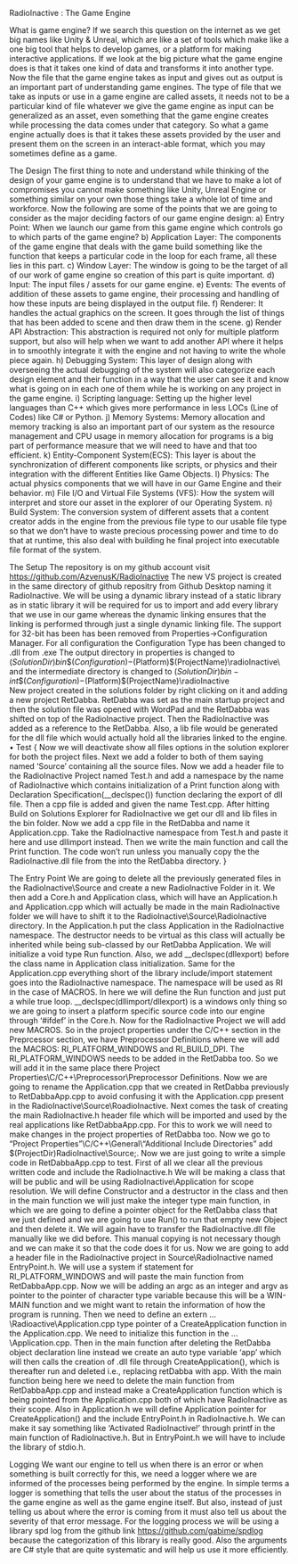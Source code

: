 ﻿
RadioInactive : The Game Engine


What is game engine?
If we search this question on the internet as we get big names like Unity & Unreal, which are like a set of tools which make like a one big tool that helps to develop games, or a platform for making interactive applications. If we look at the big picture what the game engine does is that it takes one kind of data and transforms it into another type. Now the file that the game engine takes as input and gives out as output is an important part of understanding game engines. 
The type of file that we take as inputs or use in a game engine are called assets, it needs not to be a particular kind of file whatever we give the game engine as input can be generalized as an asset, even something that the game engine creates while processing the data comes under that category.
So what a game engine actually does is that it takes these assets provided by the user and present them on the screen in an interact-able format, which you may sometimes define as a game.

The Design
The first thing to note and understand while thinking of the design of your game engine is to understand that we have to make a lot of compromises you cannot make something like Unity, Unreal Engine or something similar on your own those things take a whole lot of time and workforce.
Now the following are some of the points that we are going to consider as the major deciding factors of our game engine design:
a) Entry Point: When we launch our game from this game engine which controls go to which parts of the game engine?
b) Application Layer: The components of the game engine that deals with the game build something like the function that keeps a particular code in the loop for each frame, all these lies in this part.
c) Window Layer: The window is going to be the target of all of our work of game engine so creation of this part is quite important.
d) Input: The input files / assets for our game engine. 
e) Events: The events of addition of these assets to game engine, their processing and handling of how these inputs are being displayed in the output file.
f) Renderer: It handles the actual graphics on the screen. It goes through the list of things that has been added to scene and then draw them in the scene.
g) Render API Abstraction: This abstraction is required not only for multiple platform support, but also will help when we want to add another API where it helps in to smoothly integrate it with the engine and not having to write the whole piece again.
h) Debugging System: This layer of design along with overseeing the actual debugging of the system will also categorize each design element and their function in a way that the user can see it and know what is going on in each one of them while he is working on any project in the game engine.
i) Scripting language: Setting up the higher level languages than C++ which gives more performance in less LOCs (Line of Codes) like C# or Python.
j) Memory Systems: Memory allocation and memory tracking is also an important part of our system as the resource management and CPU usage in memory allocation for programs is a big part of performance measure that we will need to have and that too efficient.
k) Entity-Component System(ECS): This layer is about the synchronization of different components like scripts, or physics and their integration with the different Entities like Game Objects.
l) Physics: The actual physics components that we will have in our Game Engine and their behavior.
m) File I/O and Virtual File Systems (VFS): How the system will interpret and store our asset in the explorer of our Operating System.
n) Build System: The conversion system of different assets that a content creator adds in the engine from the previous file type to our usable file type so that we don’t have to waste precious processing power and time to do that at runtime, this also deal with building he final project into executable file format of the system.
   
The Setup
The repository is on my github account visit https://github.com/AzvenusK/RadioInactive
The new VS project is created in the same directory of github repositry from Github Desktop naming it RadioInactive.
We will be using a dynamic library instead of a static library as in static library it will be required for us to import and add every library that we use in our game whereas the dynamic linking ensures that the linking is performed through just a single dynamic linking file.
The support for 32-bit has been has been removed from Properties->Configuration Manager.
For all configuration the Configuration Type has been changed to .dll from .exe
The output directory in properties is changed to $(SolutionDir)bin\$(Configuration)-$(Platform)\$(ProjectName)\radioInactive\ and the intermediate directory is changed to $(SolutionDir)bin-int\$(Configuration)-$(Platform)\$(ProjectName)\radioInactive\
New project created in the solutions folder by right clicking on it and adding a new project RetDabba.
RetDabba was set as the main startup project and then the solution file was opened with WordPad and the RetDabba was shifted on top of the RadioInactive project.
Then the RadioInactive was added as a reference to the RetDabba.
Also, a lib file would be generated for the dll file which would actually hold all the libraries linked to the engine.
• Test
{
Now we will deactivate show all files options in the solution explorer for both the project files.
Next we add a folder to both of them saying named ‘Source’ containing all the source files.
Now we add a header file to the RadioInactive Project named Test.h and add a namespace by the name of RadioInactive which contains initialization of a Print function along with Declaration Specification(__declspec()) function declaring the export of dll file. Then a cpp file is added and given the name Test.cpp.
After hitting Build on Solutions Explorer for RadioInactive we get our dll and lib files in the bin folder.
Now we add a cpp file in the RetDabba and name it Application.cpp.
Take the RadioInactive namespace from Test.h and paste it here and use dllimport instead.
Then we write the main function and call the Print function. The code won’t run unless you manually copy the the RadioInactive.dll file from the into the RetDabba directory.
}

The Entry Point
We are going to delete all the previously generated files in the RadioInactive\Source and create a new RadioInactive Folder in it. We then add a Core.h and Application class, which will have an Application.h and Application.cpp which will actually be made in the main RadioInactive folder we will have to shift it to the RadioInactive\Source\RadioInactive directory.
In the Application.h put the class Application in the RadioInactive namespace. The destructor needs to be virtual as this class will actually be inherited while being sub-classed by our RetDabba Application. We will initialize a void type Run function. Also, we add __declspec(dllexport) before the class name in Application class initialization. 
Same for the Application.cpp everything short of the library include/import statement goes into the RadioInactive namespace. The namespace will be used as RI in the case of MACROS. In here we will define the Run function and just put a while true loop.
__declspec(dllimport/dllexport) is a windows only thing so we are going to insert a platform specific source code into our engine through ‘#ifdef’ in the Core.h. Now for the RadioInactive Project we will add new MACROS. So in the project properties under the C/C++ section in the Preprcessor section, we have Preprocessor Definitions where we will add the MACROS: RI_PLATFORM_WINDOWS and RI_BUILD_DPI. The RI_PLATFORM_WINDOWS needs to be added in the RetDabba too. So we will add it in the same place there Project Properties\C/C++\Preprocessor\Preprocessor Definitions. 
Now we are going to rename the Application.cpp that we created in RetDabba previously to RetDabbaApp.cpp to avoid confusing it with the Application.cpp present in the RadioInactive\Source\RoadioInactive. 
Next comes the task of creating the main RadioInactive.h header file which will be imported and used by the real applications like RetDabbaApp.cpp. For this to work we will need to make changes in the project properties of RetDabba too. Now we go to “Project Properties”\C/C++\General\“Additional Include Directories” add $(ProjectDir)RadioInactive\Source;.
Now we are just going to write a simple code in RetDabbaApp.cpp to test. First of all we clear all the previous written code and include the RadioInactive.h We will be making a class that will be public and will be using RadioInactive\Application for scope resolution. We will define Constructor and a destructor in the class and then in the main function we will just make the integer type main function, in which we are going to define a pointer object for the RetDabba class that we just defined and we are going to use Run() to run that empty new Object and then delete it.
We will again have to transfer the RadioInactive.dll file manually like we did before. 
This manual copying is not necessary though and we can make it so that the code does it for us.
Now we are going to add a header file in the RadioInactive project in Source\RadioInactive named EntryPoint.h. We will use a system if statement for RI_PLATFORM_WINDOWS and will paste the main function from RetDabbaApp.cpp. Now we will be adding an argc as an integer and argv as pointer to the pointer of character type variable because this will be a WIN-MAIN function and we might want to retain the information of how the program is running. Then we need to define an extern …\Radioactive\Application.cpp type pointer of a CreateApplication function in the Application.cpp. We need to initialize this function in the …\Application.cpp. Then in the main function after deleting the RetDabba object declaration line instead we create an auto type variable ‘app’ which will then calls the creation of .dll file through CreateApplication(), which is thereafter run and deleted i.e., replacing retDabba with app. 
With the main function being here we need to delete the main function from RetDabbaApp.cpp and instead make a CreateApplication function which is being pointed from the Application.cpp both of which have RadioInactive as their scope. Also in Application.h we will define Application pointer for CreateApplication() and the include EntryPoint.h in RadioInactive.h.
We can make it say something like ‘Activated RadioInactive!’ through printf in the main function of RadioInactive.h. But in EntryPoint.h we will have to include the library of stdio.h.

Logging
We want our engine to tell us when there is an error or when something is built correctly for this, we need a logger where we are informed of the processes being performed by the engine. In simple terms a logger is something that tells the user about the status of the processes in the game engine as well as the game engine itself. But also, instead of just telling us about where the error is coming from it must also tell us about the severity of that error message. 
For the logging process we will be using a library spd log from the github link https://github.com/gabime/spdlog because the categorization of this library is really good. Also the arguments are C# style that are quite systematic and will help us use it more efficiently. 
 
